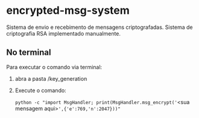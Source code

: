 # encrypted-msg-system
Sistema de envio e recebimento de mensagens criptografadas. Sistema de criptografia RSA implementado manualmente.


## No terminal
Para executar o comando via terminal:
1. abra a pasta /key_generation
2. Execute o comando:

    `python -c "import MsgHandler; print(MsgHandler.msg_encrypt('`&#60;sua mensagem aqui&#62;`',{'e':769,'n':2047}))"`